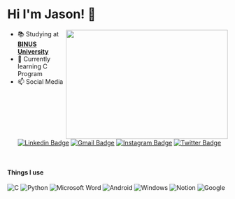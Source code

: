  # Hi I'm Jason! 👋 

<!--
**JasonNicholas07/JasonNicholas07** is a ✨ _special_ ✨ repository because its `README.md` (this file) appears on your GitHub profile.

Here are some ideas to get you started:

- 🔭 I’m currently working on ...
- 🌱 I’m currently learning ...
- 👯 I’m looking to collaborate on ...
- 🤔 I’m looking for help with ...
- 💬 Ask me about ...
- 📫 How to reach me: ...
- 😄 Pronouns: ...
- ⚡ Fun fact: ...
-->


<img align="right" width="370" height="250" src="https://github.com/user-attachments/assets/cbacaf0d-eb9c-422e-a5b2-a8d6c5a5483b">

- 📚 Studying at [**BINUS University**](https://binus.ac.id/)
- 🌱 Currently learning C Program
- 📫 Social Media                  
[![Linkedin Badge](https://img.shields.io/badge/-Jason-0a66c2?style=flat&logo=LinkedIn&logoColor=white&link=https://www.linkedin.com/in/jason-nicholas-winata/)](https://www.linkedin.com/in/jason-nicholas-winata/)
[![Gmail Badge](https://img.shields.io/badge/-jasonoey07-c71610?style=flat&logo=Gmail&logoColor=white&link=mailto:jasonoey07@gmail.com)](mailto:jasonoey07@gmail.com)
[![Instagram Badge](https://img.shields.io/badge/-@_jasonnw-C13584?style=flat&logo=instagram&logoColor=white&link=https://instagram.com/_jasonnw/)](https://instagram.com/_jasonnw)
[![Twitter Badge](https://img.shields.io/badge/-@jasonoey07-black?style=flat&labelColor=black&logo=X&logoColor=white&link=https://x.com/jasonoey07?t=y-F65sPxqt84xkFLxYDznw&s=08 )](https://x.com/jasonoey07?t=y-F65sPxqt84xkFLxYDznw&s=08 )

</br>

#### Things I use
![C](https://img.shields.io/badge/c-%2300599C.svg?style=for-the-badge&logo=c&logoColor=white)
![Python](https://img.shields.io/badge/python-3670A0?style=for-the-badge&logo=python&logoColor=ffdd54)
![Microsoft Word](https://img.shields.io/badge/Microsoft_Word-2B579A?style=for-the-badge&logo=microsoft-word&logoColor=white)
![Android](https://img.shields.io/badge/Android-3DDC84?style=for-the-badge&logo=android&logoColor=white)
![Windows](https://img.shields.io/badge/Windows-0078D6?style=for-the-badge&logo=windows&logoColor=white)
![Notion](https://img.shields.io/badge/Notion-%23000000.svg?style=for-the-badge&logo=notion&logoColor=white)
![Google](https://img.shields.io/badge/google-4285F4?style=for-the-badge&logo=google&logoColor=white)

